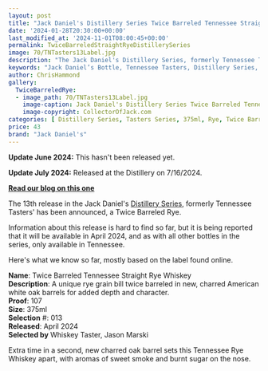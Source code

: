 ```yaml
---
layout: post
title: "Jack Daniel's Distillery Series Twice Barreled Tennessee Straight Rye Whiskey"
date: '2024-01-28T20:30:00+00:00'
last_modified_at: '2024-11-01T08:00:45+00:00'
permalink: TwiceBarreledStraightRyeDistillerySeries
image: 70/TNTasters13Label.jpg
description: "The Jack Daniel's Distillery Series, formerly Tennessee Tasters has a new release for 2024, a Twice Barreled Rye."
keywords: "Jack Daniel’s Bottle, Tennessee Tasters, Distillery Series, Rye, Twice Barreled, Twice Barreled Rye"
author: ChrisHammond
gallery:
  TwiceBarreledRye:
  - image_path: 70/TNTasters13Label.jpg
    image-caption: Jack Daniel's Distillery Series Twice Barreled Tennessee Straight Rye Whiskey  
    image-copyright: CollectorOfJack.com
categories: [ Distillery Series, Tasters Series, 375ml, Rye, Twice Barreled ]
price: 43
brand: "Jack Daniel's"
---
```

**Update June 2024:** This hasn't been released yet.

**Update July 2024:** Released at the Distillery on 7/16/2024.

**[Read our blog on this one](/DistillerySeries013)**

The 13th release in the Jack Daniel's [Distillery Series](/series/tasters-distillery), formerly Tennessee Tasters' has been announced, a Twice Barreled Rye. 

Information about this release is hard to find so far, but it is being reported that it will be available in April 2024, and as with all other bottles in the series, only available in Tennessee.

Here's what we know so far, mostly based on the label found online.

**Name**: Twice Barreled Tennessee Straight Rye Whiskey  
**Description**: A unique rye grain bill twice barreled in new, charred American white oak barrels for added depth and character.  
**Proof**: 107  
**Size**: 375ml  
**Selection** #: 013  
**Released**: April 2024  
**Selected by** Whiskey Taster, Jason Marski  

Extra time in a second, new charred oak barrel sets this Tennessee Rye Whiskey apart, with aromas of sweet smoke and burnt sugar on the nose.

